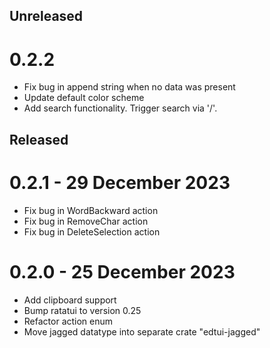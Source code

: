 Unreleased
--------

0.2.2
===================
- Fix bug in append string when no data was present
- Update default color scheme
- Add search functionality. Trigger search via '/'.

Released
--------

0.2.1 - 29 December 2023
===================

- Fix bug in WordBackward action
- Fix bug in RemoveChar action
- Fix bug in DeleteSelection action
 
0.2.0 - 25 December 2023
===================

- Add clipboard support
- Bump ratatui to version 0.25
- Refactor action enum
- Move jagged datatype into separate crate "edtui-jagged"

